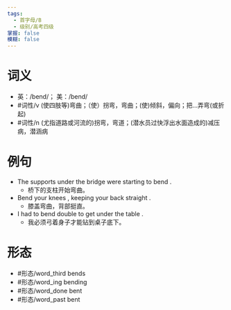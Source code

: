 ```yaml
---
tags:
  - 首字母/B
  - 级别/高考四级
掌握: false
模糊: false
---
```

# 词义
- 英：/bend/； 美：/bend/
- #词性/v  (使四肢等)弯曲；（使）拐弯，弯曲；(使)倾斜，偏向；把…弄弯(或折起)
- #词性/n  (尤指道路或河流的)拐弯，弯道；(潜水员过快浮出水面造成的)减压病，潜涵病
# 例句
- The supports under the bridge were starting to bend .
	- 桥下的支柱开始弯曲。
- Bend your knees , keeping your back straight .
	- 膝盖弯曲，背部挺直。
- I had to bend double to get under the table .
	- 我必须弓着身子才能钻到桌子底下。
# 形态
- #形态/word_third bends
- #形态/word_ing bending
- #形态/word_done bent
- #形态/word_past bent
